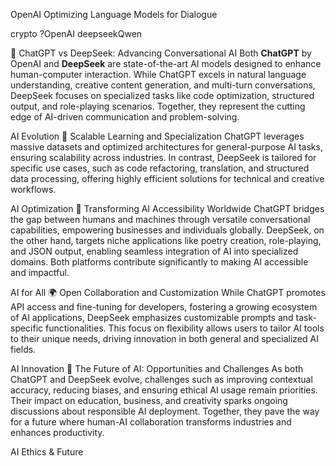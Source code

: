 OpenAI
Optimizing Language Models for Dialogue

crypto ?OpenAI deepseekQwen 

🌟 ChatGPT vs DeepSeek: Advancing Conversational AI
Both **ChatGPT** by OpenAI and **DeepSeek** are state-of-the-art AI models designed to enhance human-computer interaction. While ChatGPT excels in natural language understanding, creative content generation, and multi-turn conversations, DeepSeek focuses on specialized tasks like code optimization, structured output, and role-playing scenarios. Together, they represent the cutting edge of AI-driven communication and problem-solving.

AI Evolution
🔧 Scalable Learning and Specialization
ChatGPT leverages massive datasets and optimized architectures for general-purpose AI tasks, ensuring scalability across industries. In contrast, DeepSeek is tailored for specific use cases, such as code refactoring, translation, and structured data processing, offering highly efficient solutions for technical and creative workflows.

AI Optimization
🚀 Transforming AI Accessibility Worldwide
ChatGPT bridges the gap between humans and machines through versatile conversational capabilities, empowering businesses and individuals globally. DeepSeek, on the other hand, targets niche applications like poetry creation, role-playing, and JSON output, enabling seamless integration of AI into specialized domains. Both platforms contribute significantly to making AI accessible and impactful.

AI for All
🌍 Open Collaboration and Customization
While ChatGPT promotes API access and fine-tuning for developers, fostering a growing ecosystem of AI applications, DeepSeek emphasizes customizable prompts and task-specific functionalities. This focus on flexibility allows users to tailor AI tools to their unique needs, driving innovation in both general and specialized AI fields.

AI Innovation
🔮 The Future of AI: Opportunities and Challenges
As both ChatGPT and DeepSeek evolve, challenges such as improving contextual accuracy, reducing biases, and ensuring ethical AI usage remain priorities. Their impact on education, business, and creativity sparks ongoing discussions about responsible AI deployment. Together, they pave the way for a future where human-AI collaboration transforms industries and enhances productivity.

AI Ethics & Future
